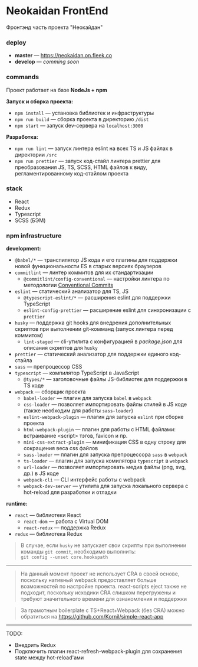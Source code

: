 # Neokaidan FrontEnd

Фронтэнд часть проекта "Неокайдан"

### deploy
- **master** — https://neokaidan.on.fleek.co
- **develop** — *comming soon*

### commands
Проект работает на базе **NodeJs + npm**

**Запуск и сборка проекта:**
- `npm install` — установка библиотек и инфраструктуры
- `npm run build` — сборка проекта в директорию `/dist`
- `npm start` — запуск dev-сервера на `localhost:3000`

**Разработка:**
- `npm run lint` — запуск линтера eslint на всех TS и JS файлах в директории `/src`
- `npm run prettier` — запуск код-стайл линтера prettier для преобразования JS, TS, SCSS, HTML файлов 
к виду, регламентированному код-стайлом проекта

### stack
- React
- Redux
- Typescript
- SCSS (БЭМ)

### npm infrastructure

**development:**
- `@babel/*` — транспилятор JS кода и его плагины для поддержки новой функциональности ES в старых версиях браузеров
- `commitlint` — линтер коммитов для их стандартизации
  - `@commitlint/config-conventional` — настройки линтера по методологии [Conventional Commits](https://habr.com/ru/company/yandex/blog/431432/)
- `eslint` — статический анализатор для TS, JS
  - `@typescript-eslint/*` — расширения eslint для поддержки TypeScript
  - `eslint-config-prettier` — расширение eslint для синхронизации с `prettier`
- `husky` — поддержка git hooks для внедрения дополнительных скриптов при выполнении git-комманд (запуск линтера перед коммитом)
  - `lint-staged` — cli-утилита с конфигурацией в *package.json* для описания скриптов для `husky`
- `prettier` — статический анализатор для поддержки единого код-стайла
- `sass` — препроцессор CSS
- `typescript` — компилятор TypeScript в JavaScript
  - `@types/*` — заголовочные файлы JS-библиотек для поддержки в TS коде
- `webpack` — сборщик проекта
  - `babel-loader` — плагин для запуска `babel` в `webpack`
  - `css-loader` — позволяет импортировать файлы стилей в JS коде (также необходим для работы `sass-loader`)
  - `eslint-webpack-plugin` — плагин для запуска `eslint` при сборке проекта
  - `html-webpack-plugin` — плагин для работы с HTML файлами: встраивание \<script\> тэгов, favicon и пр.
  - `mini-css-extract-plugin` — минификация CSS в одну строку для сокращения веса css файлов
  - `sass-loader` — плагин для запуска препроцессора `sass` в `webpack`
  - `ts-loader` — плагин для запуска комилятора `typescript` в `webpack`
  - `url-loader` — позволяет импортировать медиа файлы (png, svg, др.) в JS коде
  - `webpack-cli` — CLI интерфейс работы с webpack
  - `webpack-dev-server` — утилита для запуска локального сервера с hot-reload для разработки и отладки

**runtime:**
- `react` — библиотеки React
  - `react-dom` — работа с Virtual DOM
  - `react-redux` — поддержка Redux
- `redux` — библиотека Redux

> В случае, если `husky` не запускает свои скрипты при выполнении команды `git commit`, необходимо выполнить:\
> `git config --unset core.hookspath`

---
> На данный момент проект не использует CRA в своей основе, поскольку нативный webpack предоставляет
> больше возможностей по настройке проекта. react-scripts eject также не подходит, поскольку исходики CRA
> слишком перегружены и требуют значительного времени для ознакомления и поддержки

> За грамотным boilerplate c TS+React+Webpack (без CRA) можно обратиться на https://github.com/Kornil/simple-react-app

---

TODO:
- Внедрить Redux
- Подключить плагин react-refresh-webpack-plugin для сохранения state между hot-reload'ами
